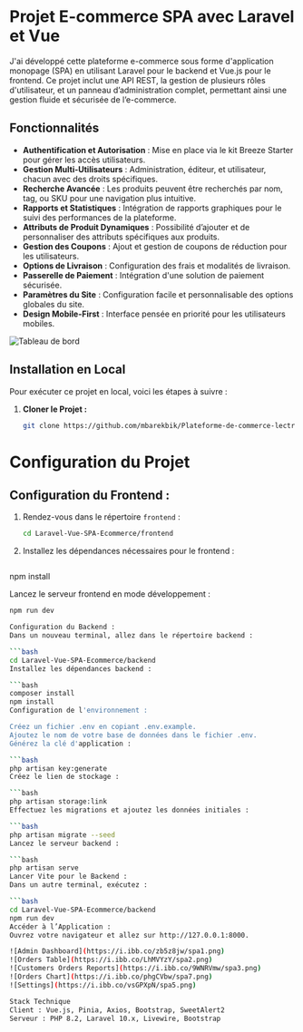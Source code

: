 # Projet E-commerce SPA avec Laravel et Vue

J'ai développé cette plateforme e-commerce sous forme d'application monopage (SPA) en utilisant Laravel pour le backend et Vue.js pour le frontend. Ce projet inclut une API REST, la gestion de plusieurs rôles d'utilisateur, et un panneau d’administration complet, permettant ainsi une gestion fluide et sécurisée de l’e-commerce.

## Fonctionnalités
- **Authentification et Autorisation** : Mise en place via le kit Breeze Starter pour gérer les accès utilisateurs.
- **Gestion Multi-Utilisateurs** : Administration, éditeur, et utilisateur, chacun avec des droits spécifiques.
- **Recherche Avancée** : Les produits peuvent être recherchés par nom, tag, ou SKU pour une navigation plus intuitive.
- **Rapports et Statistiques** : Intégration de rapports graphiques pour le suivi des performances de la plateforme.
- **Attributs de Produit Dynamiques** : Possibilité d’ajouter et de personnaliser des attributs spécifiques aux produits.
- **Gestion des Coupons** : Ajout et gestion de coupons de réduction pour les utilisateurs.
- **Options de Livraison** : Configuration des frais et modalités de livraison.
- **Passerelle de Paiement** : Intégration d'une solution de paiement sécurisée.
- **Paramètres du Site** : Configuration facile et personnalisable des options globales du site.
- **Design Mobile-First** : Interface pensée en priorité pour les utilisateurs mobiles.

![Tableau de bord](https://i.ibb.co/zb5z8jw/spa1.png)

## Installation en Local

Pour exécuter ce projet en local, voici les étapes à suivre :

1. **Cloner le Projet :**
   ```bash
   git clone https://github.com/mbarekbik/Plateforme-de-commerce-lectronique.git
# Configuration du Projet

## Configuration du Frontend :

1. Rendez-vous dans le répertoire `frontend` :
   ```bash
   cd Laravel-Vue-SPA-Ecommerce/frontend
   
2. Installez les dépendances nécessaires pour le frontend :

   ```bash
npm install

Lancez le serveur frontend en mode développement :

   ```bash
npm run dev

Configuration du Backend :
Dans un nouveau terminal, allez dans le répertoire backend :

   ```bash
cd Laravel-Vue-SPA-Ecommerce/backend
Installez les dépendances backend :

   ```bash
composer install
npm install
Configuration de l'environnement :

Créez un fichier .env en copiant .env.example.
Ajoutez le nom de votre base de données dans le fichier .env.
Générez la clé d'application :

   ```bash
php artisan key:generate
Créez le lien de stockage :

   ```bash
php artisan storage:link
Effectuez les migrations et ajoutez les données initiales :

   ```bash
php artisan migrate --seed
Lancez le serveur backend :

   ```bash
php artisan serve
Lancer Vite pour le Backend :
Dans un autre terminal, exécutez :

   ```bash
cd Laravel-Vue-SPA-Ecommerce/backend
npm run dev
Accéder à l’Application :
Ouvrez votre navigateur et allez sur http://127.0.0.1:8000.

![Admin Dashboard](https://i.ibb.co/zb5z8jw/spa1.png)
![Orders Table](https://i.ibb.co/LhMVYzY/spa2.png)
![Customers Orders Reports](https://i.ibb.co/9WNRVmw/spa3.png)
![Orders Chart](https://i.ibb.co/phgCVbw/spa7.png)
![Settings](https://i.ibb.co/vsGPXpN/spa5.png)

Stack Technique
Client : Vue.js, Pinia, Axios, Bootstrap, SweetAlert2
Serveur : PHP 8.2, Laravel 10.x, Livewire, Bootstrap
